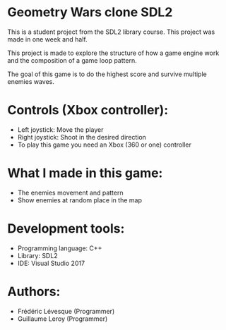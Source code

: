 # Geometry Wars clone SDL2

This is a student project from the SDL2 library course. This project was made in one week and half.

This project is made to explore the structure of how a game engine work and the composition of a game loop pattern.  

The goal of this game is to do the highest score and survive multiple enemies waves.

# Controls (Xbox controller):

- Left joystick: Move the player
- Right joystick: Shoot in the desired direction
- To play this game you need an Xbox (360 or one) controller

# What I made in this game:

- The enemies movement and pattern
- Show enemies at random place in the map

# Development tools:

- Programming language: C++
- Library: SDL2
- IDE: Visual Studio 2017

# Authors:

- Frédéric Lévesque (Programmer)
- Guillaume Leroy (Programmer)
